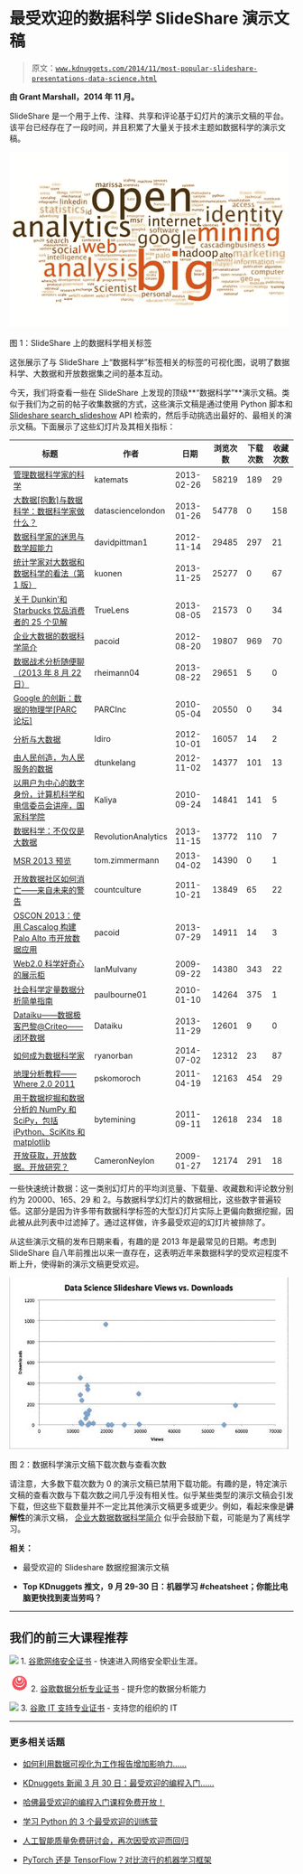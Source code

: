 # 最受欢迎的数据科学 SlideShare 演示文稿

> 原文：[`www.kdnuggets.com/2014/11/most-popular-slideshare-presentations-data-science.html`](https://www.kdnuggets.com/2014/11/most-popular-slideshare-presentations-data-science.html)

**由 Grant Marshall，2014 年 11 月。**

SlideShare 是一个用于上传、注释、共享和评论基于幻灯片的演示文稿的平台。该平台已经存在了一段时间，并且积累了大量关于技术主题如数据科学的演示文稿。

![SlideShare 数据科学词云](img/4d4e92ea38104d183165eca69c0c0219.png)

图 1：SlideShare 上的数据科学相关标签

这张展示了与 SlideShare 上“数据科学”标签相关的标签的可视化图，说明了数据科学、大数据和开放数据集之间的基本互动。

今天，我们将查看一些在 SlideShare 上发现的顶级**“数据科学”**演示文稿。类似于我们为之前的帖子收集数据的方式，这些演示文稿是通过使用 Python 脚本和[Slideshare search_slideshow](http://www.slideshare.net/developers/documentation#search_slideshows) API 检索的，然后手动挑选出最好的、最相关的演示文稿。下面展示了这些幻灯片及其相关指标：

| 标题 | 作者 | 日期 | 浏览次数 | 下载次数 | 收藏次数 |
| --- | --- | --- | --- | --- | --- |
| [管理数据科学家的科学](http://www.slideshare.net/katemats/manage-datascience-2013strata) | katemats | 2013-02-26 | 58219 | 189 | 29 |
| [大数据[抱歉]与数据科学：数据科学家做什么？](http://www.slideshare.net/datasciencelondon/big-data-sorry-data-science-what-does-a-data-scientist-do) | datasciencelondon | 2013-01-26 | 54778 | 0 | 158 |
| [数据科学家的迷思与数学超能力](http://www.slideshare.net/davidpittman1/debunking-myths-about-data-scientists) | davidpittman1 | 2012-11-14 | 29485 | 297 | 21 |
| [统计学家对大数据和数据科学的看法（第 1 版）](http://www.slideshare.net/kuonen/a-statisticians-view-on-big-data-and-data-science) | kuonen | 2013-11-25 | 25277 | 0 | 67 |
| [关于 Dunkin’和 Starbucks 饮品消费者的 25 个见解](http://www.slideshare.net/TrueLens/starbucks-dunkin2) | TrueLens | 2013-08-05 | 21573 | 0 | 34 |
| [企业大数据的数据科学简介](http://www.slideshare.net/pacoid/intro-to-data-science-for-enterprise-big-data) | pacoid | 2012-08-20 | 19807 | 969 | 70 |
| [数据战术分析随便聊（2013 年 8 月 22 日）](http://www.slideshare.net/rheimann04/data-tactics-analytics-brown-bag) | rheimann04 | 2013-08-22 | 29651 | 5 | 0 |
| [Google 的创新：数据的物理学[PARC 论坛]](http://www.slideshare.net/PARCInc/innovation-at-google-the-physics-of-data) | PARCInc | 2010-05-04 | 20550 | 0 | 34 |
| [分析与大数据](http://www.slideshare.net/Idiro/analytics-big-data-14535590) | Idiro | 2012-10-01 | 16057 | 14 | 2 |
| [由人民创造，为人民服务的数据](http://www.slideshare.net/dtunkelang/data-by-the-people-for-the-people) | dtunkelang | 2012-11-02 | 14377 | 101 | 13 |
| [以用户为中心的数字身份，计算机科学和电信委员会讲座，国家科学院](http://www.slideshare.net/Kaliya/user-centric-digital-identity-talk-for-computer-science-and-telecommunications-board-national-academies) | Kaliya | 2010-09-24 | 14841 | 141 | 5 |
| [数据科学：不仅仅是大数据](http://www.slideshare.net/RevolutionAnalytics/data-science-not-just-for-big-data) | RevolutionAnalytics | 2013-11-15 | 13772 | 110 | 7 |
| [MSR 2013 预览](http://www.slideshare.net/tom.zimmermann/msr-preview-v2) | tom.zimmermann | 2013-04-02 | 14390 | 0 | 1 |
| [开放数据社区如何消亡——来自未来的警告](http://www.slideshare.net/countculture/ogd-camp-2011) | countculture | 2011-10-21 | 13849 | 65 | 22 |
| [OSCON 2013：使用 Cascalog 构建 Palo Alto 市开放数据应用](http://www.slideshare.net/pacoid/using-cascalog-to-build-an-app-with-city-of-palo-alto-open-data-24715980) | pacoid | 2013-07-29 | 14911 | 14 | 3 |
| [Web2.0 科学好奇心的展示柜](http://www.slideshare.net/IanMulvany/cabnet-of-web20) | IanMulvany | 2009-09-22 | 14380 | 343 | 22 |
| [社会科学定量数据分析简单指南](http://www.slideshare.net/paulbourne01/a-simple-guide-to-the-analysis-of-social-science-quantitative-data) | paulbourne01 | 2010-01-10 | 14264 | 375 | 1 |
| [Dataiku——数据极客巴黎@Criteo——闭环数据](http://www.slideshare.net/Dataiku/dataiku-data-geek-paris-november-2013) | Dataiku | 2013-11-29 | 12601 | 9 | 0 |
| [如何成为数据科学家](http://www.slideshare.net/ryanorban/how-to-become-a-data-scientist) | ryanorban | 2014-07-02 | 12312 | 23 | 87 |
| [地理分析教程——Where 2.0 2011](http://www.slideshare.net/pskomoroch/geo-analytics-tutorial) | pskomoroch | 2011-04-19 | 12163 | 454 | 29 |
| [用于数据挖掘和数据分析的 NumPy 和 SciPy，包括 iPython、SciKits 和 matplotlib](http://www.slideshare.net/bytemining/numpy-and-scipy-for-data-mining-and-data-analysis-including-ipython-scikits-and-matplotlib) | bytemining | 2011-09-11 | 12618 | 234 | 18 |
| [开放获取，开放数据。开放研究？](http://www.slideshare.net/CameronNeylon/open-access-open-data-open-research-presentation) | CameronNeylon | 2009-01-27 | 12174 | 291 | 18 |

一些快速统计数据：这一类别幻灯片的平均浏览量、下载量、收藏数和评论数分别约为 20000、165、29 和 2。与数据科学幻灯片的数据相比，这些数字普遍较低。这部分是因为许多带有数据科学标签的大型幻灯片实际上更偏向数据挖掘，因此被从此列表中过滤掉了。通过这样做，许多最受欢迎的幻灯片被排除了。

从这些演示文稿的发布日期来看，有趣的是 2013 年是最常见的日期。考虑到 SlideShare 自八年前推出以来一直存在，这表明近年来数据科学的受欢迎程度不断上升，使得新的演示文稿更受欢迎。

![查看次数与下载次数](img/ec1126e45e6877cca3715682a52f9847.png)

图 2：数据科学演示文稿下载次数与查看次数

请注意，大多数下载次数为 0 的演示文稿已禁用下载功能。有趣的是，特定演示文稿的查看次数与下载次数之间几乎没有相关性。似乎某些类型的演示文稿会引发下载，但这些下载数量并不一定比其他演示文稿更多或更少。例如，看起来像是**讲解性**的演示文稿， [企业大数据数据科学简介](http://www.slideshare.net/pacoid/intro-to-data-science-for-enterprise-big-data) 似乎会鼓励下载，可能是为了离线学习。

**相关：**

+   最受欢迎的 Slideshare 数据挖掘演示文稿

+   **Top KDnuggets 推文，9 月 29-30 日：机器学习 #cheatsheet；你能比电脑更快找到麦当劳吗？**

* * *

## 我们的前三大课程推荐

![](img/0244c01ba9267c002ef39d4907e0b8fb.png) 1\. [谷歌网络安全证书](https://www.kdnuggets.com/google-cybersecurity) - 快速进入网络安全职业生涯。

![](img/e225c49c3c91745821c8c0368bf04711.png) 2\. [谷歌数据分析专业证书](https://www.kdnuggets.com/google-data-analytics) - 提升您的数据分析能力

![](img/0244c01ba9267c002ef39d4907e0b8fb.png) 3\. [谷歌 IT 支持专业证书](https://www.kdnuggets.com/google-itsupport) - 支持您的组织的 IT

* * *

### 更多相关话题

+   [如何利用数据可视化为工作报告增加影响力……](https://www.kdnuggets.com/2022/08/data-visualization-add-impact-work-reports-presentations.html)

+   [KDnuggets 新闻 3 月 30 日：最受欢迎的编程入门……](https://www.kdnuggets.com/2022/n13.html)

+   [哈佛最受欢迎的编程入门课程免费开放！](https://www.kdnuggets.com/2022/03/popular-intro-programming-course-harvard-free.html)

+   [学习 Python 的 3 个最受欢迎的训练营](https://www.kdnuggets.com/3-most-popular-bootcamps-to-learn-python)

+   [人工智能质量免费研讨会，再次因受欢迎而回归](https://www.kdnuggets.com/2022/05/truera-free-workshop-ai-quality-back-popular-demand.html)

+   [PyTorch 还是 TensorFlow？对比流行的机器学习框架](https://www.kdnuggets.com/2022/02/packt-pytorch-tensorflow-comparing-popular-machine-learning-frameworks.html)

